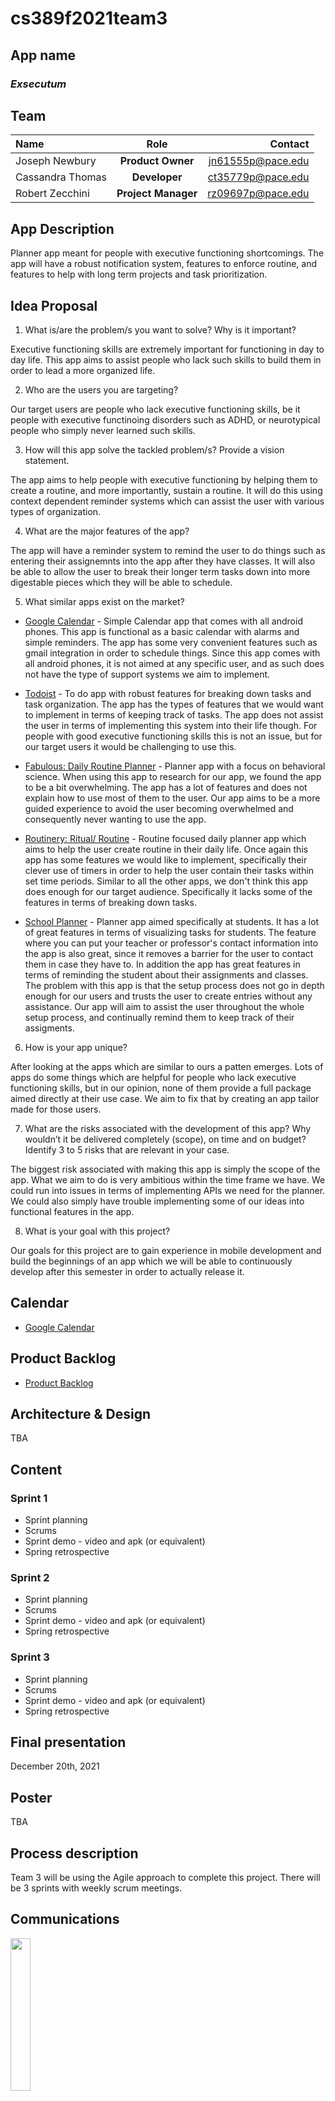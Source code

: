 # cs389f2021team3

## App name
### *Exsecutum*

## Team

| Name              | Role  | Contact           |
|:----------------- |:-----:| -----------------:|
| Joseph Newbury    |  **Product Owner** | jn61555p@pace.edu |
| Cassandra Thomas  | **Developer**      | ct35779p@pace.edu |
| Robert Zecchini   | **Project Manager** | rz09697p@pace.edu |


## App Description
Planner app meant for people with executive functioning shortcomings. The app will have a robust notification system, features to enforce routine, and features to help with long term projects and task prioritization.

## Idea Proposal
1. What is/are the problem/s you want to solve? Why is it important?
<p>Executive functioning skills are extremely important for functioning in day to day life. This app aims to assist people who lack such skills to build them in order to lead a more organized life.</p>

2. Who are the users you are targeting?
<p>Our target users are people who lack executive functioning skills, be it people with executive functinoing disorders such as ADHD, or neurotypical people who simply never learned such skills.</p>

3. How will this app solve the tackled problem/s? Provide a vision statement.
<p>The app aims to help people with executive functioning by helping them to create a routine, and more importantly, sustain a routine. It will do this using context dependent reminder systems which can assist the user with various types of organization.</p>

4. What are the major features of the app?
<p>The app will have a reminder system to remind the user to do things such as entering their assignemnts into the app after they have classes. It will also be able to allow the user to break their longer term tasks down into more digestable pieces which they will be able to schedule.</p>

5. What similar apps exist on the market?

* [Google Calendar](https://calendar.google.com/) - Simple Calendar app that comes with all android phones. This app is functional as a basic calendar with alarms and simple reminders. The app has some very convenient features such as gmail integration in order to schedule things. Since this app comes with all android phones, it is not aimed at any specific user, and as such does not have the type of support systems we aim to implement.

* [Todoist](https://todoist.com/) - To do app with robust features for breaking down tasks and task organization. The app has the types of features that we would want to implement in terms of keeping track of tasks. The app does not assist the user in terms of implementing this system into their life though. For people with good executive functioning skills this is not an issue, but for our target users it would be challenging to use this.

* [Fabulous: Daily Routine Planner](https://play.google.com/store/apps/details?id=co.thefabulous.app&hl=en_US&gl=US) - Planner app with a focus on behavioral science. When using this app to research for our app, we found the app to be a bit overwhelming. The app has a lot of features and does not explain how to use most of them to the user. Our app aims to be a more guided experience to avoid the user becoming overwhelmed and consequently never wanting to use the app.

* [Routinery: Ritual/ Routine](https://routinery.app/) - Routine focused daily planner app which aims to help the user create routine in their daily life. Once again this app has some features we would like to implement, specifically their clever use of timers in order to help the user contain their tasks within set time periods. Similar to all the other apps, we don't think this app does enough for our target audience. Specifically it lacks some of the features in terms of breaking down tasks.

* [School Planner](https://play.google.com/store/apps/details?id=daldev.android.gradehelper) - Planner app aimed specifically at students. It has a lot of great features in terms of visualizing tasks for students. The feature where you can put your teacher or professor's contact information into the app is also great, since it removes a barrier for the user to contact them in case they have to. In addition the app has great features in terms of reminding the student about their assignments and classes. The problem with this app is that the setup process does not go in depth enough for our users and trusts the user to create entries without any assistance. Our app will aim to assist the user throughout the whole setup process, and continually remind them to keep track of their assigments.

6. How is your app unique?
<p>After looking at the apps which are similar to ours a patten emerges. Lots of apps do some things which are helpful for people who lack executive functioning skills, but in our opinion, none of them provide a full package aimed directly at their use case. We aim to fix that by creating an app tailor made for those users.</p>

7. What are the risks associated with the development of this app? Why wouldn’t it be delivered completely (scope), on time and on budget? Identify 3 to 5 risks that are relevant in your case.
<p>The biggest risk associated with making this app is simply the scope of the app. What we aim to do is very ambitious within the time frame we have. We could run into issues in terms of implementing APIs we need for the planner. We could also simply have trouble implementing some of our ideas into functional features in the app.</p>

8. What is your goal with this project?
<p>Our goals for this project are to gain experience in mobile development and build the beginnings of an app which we will be able to continuously develop after this semester in order to actually release it.</p>

## Calendar
* [Google Calendar](https://calendar.google.com/calendar/u/0?cid=aXZoMmU3NjhzMjRkdGlxZWYwcXZvbzhxcjBAZ3JvdXAuY2FsZW5kYXIuZ29vZ2xlLmNvbQ)

## Product Backlog
* [Product Backlog](https://docs.google.com/spreadsheets/d/1G97VNNnwyI27zoAKjI8QwXRlrd3WQUG9/edit#gid=2120834477)

## Architecture & Design
TBA

## Content
### Sprint 1
* Sprint planning
* Scrums
* Sprint demo - video and apk (or equivalent)
* Spring retrospective

### Sprint 2
* Sprint planning
* Scrums
* Sprint demo - video and apk (or equivalent)
* Spring retrospective

### Sprint 3 
* Sprint planning
* Scrums
* Sprint demo - video and apk (or equivalent)
* Spring retrospective

## Final presentation
December 20th, 2021

## Poster
TBA

## Process description
Team 3 will be using the Agile approach to complete this project. There will be 3 sprints with weekly scrum meetings.

## Communications
[<img src="https://cdn.freebiesupply.com/logos/large/2x/discord-logo-png-transparent.png" width="25%" height="25%">](https://discord.com/)

## Tools
<img src="https://techcrunch.com/wp-content/uploads/2017/02/android-studio-logo.png?w=764" width="25%" height="25%">
